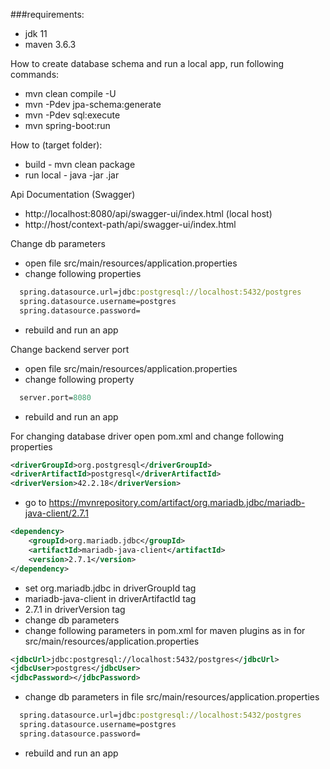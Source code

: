 ###requirements:
+ jdk 11
+ maven 3.6.3

How to create database schema and run a local app, run following commands:
* mvn clean compile -U
* mvn -Pdev jpa-schema:generate
* mvn -Pdev sql:execute
* mvn spring-boot:run

How to (target folder):
* build - mvn clean package
* run local - java -jar <jarname>.jar

Api Documentation (Swagger)
* http://localhost:8080/api/swagger-ui/index.html (local host)
* http://host/context-path/api/swagger-ui/index.html

Change db parameters
* open file src/main/resources/application.properties
* change following properties
```clojure
  spring.datasource.url=jdbc:postgresql://localhost:5432/postgres
  spring.datasource.username=postgres
  spring.datasource.password=
```
* rebuild and run an app
  
Change backend server port
* open file src/main/resources/application.properties
* change following property
```clojure
  server.port=8080
```
* rebuild and run an app

For changing database driver open pom.xml and change following properties
```xml
<driverGroupId>org.postgresql</driverGroupId>
<driverArtifactId>postgresql</driverArtifactId>
<driverVersion>42.2.18</driverVersion>
```
* go to https://mvnrepository.com/artifact/org.mariadb.jdbc/mariadb-java-client/2.7.1
```xml
<dependency>
    <groupId>org.mariadb.jdbc</groupId>
    <artifactId>mariadb-java-client</artifactId>
    <version>2.7.1</version>
</dependency>
```
* set org.mariadb.jdbc in driverGroupId tag
* mariadb-java-client in driverArtifactId tag
* 2.7.1 in driverVersion tag
* change db parameters
* change following parameters in pom.xml for maven plugins as in for src/main/resources/application.properties
```xml
<jdbcUrl>jdbc:postgresql://localhost:5432/postgres</jdbcUrl>
<jdbcUser>postgres</jdbcUser>
<jdbcPassword></jdbcPassword>
```
* change db parameters in file src/main/resources/application.properties
```clojure
  spring.datasource.url=jdbc:postgresql://localhost:5432/postgres
  spring.datasource.username=postgres
  spring.datasource.password=
```
* rebuild and run an app
